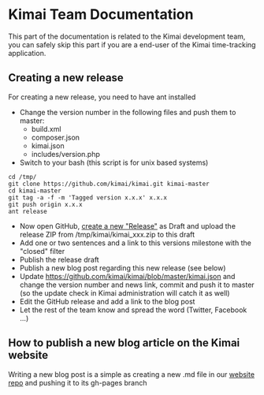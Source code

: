 # Kimai Team Documentation

This part of the documentation is related to the Kimai development team, you can safely skip this part 
if you are a end-user of the Kimai time-tracking application.

## Creating a new release

For creating a new release, you need to have ant installed

- Change the version number in the following files and push them to master: 
    - build.xml
    - composer.json 
    - kimai.json
    - includes/version.php
- Switch to your bash (this script is for unix based systems)

```
cd /tmp/
git clone https://github.com/kimai/kimai.git kimai-master
cd kimai-master
git tag -a -f -m 'Tagged version x.x.x' x.x.x
git push origin x.x.x
ant release
```

- Now open GitHub, [create a new "Release"](https://github.com/kimai/kimai/releases) as Draft and upload the release ZIP from /tmp/kimai/kimai_xxx.zip to this draft
- Add one or two sentences and a link to this versions milestone with the "closed" filter
- Publish the release draft
- Publish a new blog post regarding this new release (see below)
- Update https://github.com/kimai/kimai/blob/master/kimai.json and change the version number and news link, commit and push it to master (so the update check in Kimai administration will catch it as well)
- Edit the GitHub release and add a link to the blog post
- Let the rest of the team know and spread the word (Twitter, Facebook ...)

## How to publish a new blog article on the Kimai website

Writing a new blog post is a simple as creating a new .md file in our [website repo](https://github.com/kimai/kimai.github.io) and pushing it to its gh-pages branch
